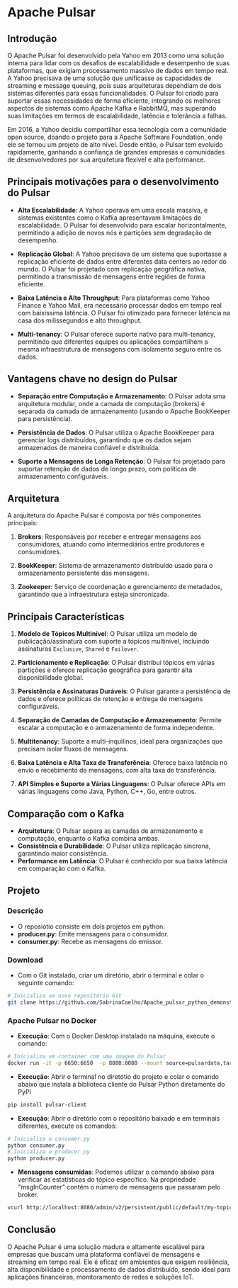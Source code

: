 # Apache Pulsar

## Introdução

O Apache Pulsar foi desenvolvido pela Yahoo em 2013 como uma solução interna para lidar com os desafios de escalabilidade e desempenho de suas plataformas, que exigiam processamento massivo de dados em tempo real. A Yahoo precisava de uma solução que unificasse as capacidades de streaming e message queuing, pois suas arquiteturas dependiam de dois sistemas diferentes para essas funcionalidades. O Pulsar foi criado para suportar essas necessidades de forma eficiente, integrando os melhores aspectos de sistemas como Apache Kafka e RabbitMQ, mas superando suas limitações em termos de escalabilidade, latência e tolerância a falhas.

Em 2016, a Yahoo decidiu compartilhar essa tecnologia com a comunidade open source, doando o projeto para a Apache Software Foundation, onde ele se tornou um projeto de alto nível. Desde então, o Pulsar tem evoluído rapidamente, ganhando a confiança de grandes empresas e comunidades de desenvolvedores por sua arquitetura flexível e alta performance.

## Principais motivações para o desenvolvimento do Pulsar

- **Alta Escalabilidade**: A Yahoo operava em uma escala massiva, e sistemas existentes como o Kafka apresentavam limitações de escalabilidade. O Pulsar foi desenvolvido para escalar horizontalmente, permitindo a adição de novos nós e partições sem degradação de desempenho.

- **Replicação Global**: A Yahoo precisava de um sistema que suportasse a replicação eficiente de dados entre diferentes data centers ao redor do mundo. O Pulsar foi projetado com replicação geográfica nativa, permitindo a transmissão de mensagens entre regiões de forma eficiente.

- **Baixa Latência e Alto Throughput**: Para plataformas como Yahoo Finance e Yahoo Mail, era necessário processar dados em tempo real com baixíssima latência. O Pulsar foi otimizado para fornecer latência na casa dos milissegundos e alto throughput.

- **Multi-tenancy**: O Pulsar oferece suporte nativo para multi-tenancy, permitindo que diferentes equipes ou aplicações compartilhem a mesma infraestrutura de mensagens com isolamento seguro entre os dados.

## Vantagens chave no design do Pulsar

- **Separação entre Computação e Armazenamento**: O Pulsar adota uma arquitetura modular, onde a camada de computação (brokers) é separada da camada de armazenamento (usando o Apache BookKeeper para persistência).

- **Persistência de Dados**: O Pulsar utiliza o Apache BookKeeper para gerenciar logs distribuídos, garantindo que os dados sejam armazenados de maneira confiável e distribuída.

- **Suporte a Mensagens de Longa Retenção**: O Pulsar foi projetado para suportar retenção de dados de longo prazo, com políticas de armazenamento configuráveis.

## Arquitetura

A arquitetura do Apache Pulsar é composta por três componentes principais:

1. **Brokers**: Responsáveis por receber e entregar mensagens aos consumidores, atuando como intermediários entre produtores e consumidores.

2. **BookKeeper**: Sistema de armazenamento distribuído usado para o armazenamento persistente das mensagens.

3. **Zookeeper**: Serviço de coordenação e gerenciamento de metadados, garantindo que a infraestrutura esteja sincronizada.

## Principais Características

1. **Modelo de Tópicos Multinível**: O Pulsar utiliza um modelo de publicação/assinatura com suporte a tópicos multinível, incluindo assinaturas `Exclusive`, `Shared` e `Failover`.

2. **Particionamento e Replicação**: O Pulsar distribui tópicos em várias partições e oferece replicação geográfica para garantir alta disponibilidade global.

3. **Persistência e Assinaturas Duráveis**: O Pulsar garante a persistência de dados e oferece políticas de retenção e entrega de mensagens configuráveis.

4. **Separação de Camadas de Computação e Armazenamento**: Permite escalar a computação e o armazenamento de forma independente.

5. **Multitenancy**: Suporte a multi-inquilinos, ideal para organizações que precisam isolar fluxos de mensagens.

6. **Baixa Latência e Alta Taxa de Transferência**: Oferece baixa latência no envio e recebimento de mensagens, com alta taxa de transferência.

7. **API Simples e Suporte a Várias Linguagens**: O Pulsar oferece APIs em várias linguagens como Java, Python, C++, Go, entre outros.

## Comparação com o Kafka

- **Arquitetura**: O Pulsar separa as camadas de armazenamento e computação, enquanto o Kafka combina ambas.
- **Consistência e Durabilidade**: O Pulsar utiliza replicação síncrona, garantindo maior consistência.
- **Performance em Latência**: O Pulsar é conhecido por sua baixa latência em comparação com o Kafka.

## Projeto
### Descrição
- O reposiótio consiste em dois projetos em python:
- **producer.py**: Emite mensagens para o consumidor.
- **consumer.py**: Recebe as mensagens do emissor.
### Download
- Com o Git instalado, criar um diretório, abrir o terminal e colar o seguinte comando:
```bash
# Inicializa um novo repositório Git
git clone https://github.com/SabrinaCoelho/Apache_pulsar_python_demonstration.git
```
### Apache Pulsar no Docker
- **Execução**: Com o Docker Desktop instalado na máquina, execute o comando:
```bash
# Inicializa um container com uma imagem do Pulsar
docker run -it -p 6650:6650  -p 8080:8080 --mount source=pulsardata,target=/pulsar/data --mount source=pulsarconf,target=/pulsar/conf apachepulsar/pulsar:3.3.1 bin/pulsar standalone
```
- **Execução**: Abrir o terminal no diretótio do projeto e colar o comando abaixo que instala a biblioteca cliente do Pulsar Python diretamente do PyPI
```bash
pip install pulsar-client
```
- **Execução**: Abrir o diretório com o repositório baixado e em terminais diferentes, execute os comandos:
```bash
# Inicializa o consumer.py
python consumer.py
# Inicializa o producer.py
python producer.py
```
- **Mensagens consumidas**: Podemos utilizar o comando abaixo para verificar as estatísticas do tópico específico. Na propriedade "msgInCounter" contém o número de mensagens que passaram pelo broker.
```bash
vcurl http://localhost:8080/admin/v2/persistent/public/default/my-topic/stats | python -m json.tool
```

## Conclusão

O Apache Pulsar é uma solução madura e altamente escalável para empresas que buscam uma plataforma confiável de mensagens e streaming em tempo real. Ele é eficaz em ambientes que exigem resiliência, alta disponibilidade e processamento de dados distribuído, sendo ideal para aplicações financeiras, monitoramento de redes e soluções IoT.

